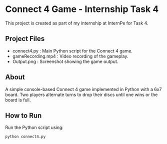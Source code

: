 # Connect 4 Game - Internship Task 4

This project is created as part of my internship at InternPe for Task 4.

## Project Files

- connect4.py : Main Python script for the Connect 4 game.
- gameRecording.mp4 : Video recording of the gameplay.
- Output.png : Screenshot showing the game output.

## About

A simple console-based Connect 4 game implemented in Python with a 6x7 board. Two players alternate turns to drop their discs until one wins or the board is full.

## How to Run

Run the Python script using:

```bash
python connect4.py
